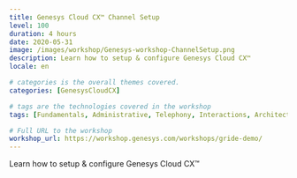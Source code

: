 ```yaml
---
title: Genesys Cloud CX™️ Channel Setup
level: 100
duration: 4 hours
date: 2020-05-31
image: /images/workshop/Genesys-workshop-ChannelSetup.png
description: Learn how to setup & configure Genesys Cloud CX™️
locale: en

# categories is the overall themes covered. 
categories: [GenesysCloudCX]

# tags are the technologies covered in the workshop
tags: [Fundamentals, Administrative, Telephony, Interactions, Architect]

# Full URL to the workshop
workshop_url: https://workshop.genesys.com/workshops/gride-demo/
---
```


Learn how to setup & configure Genesys Cloud CX™️
